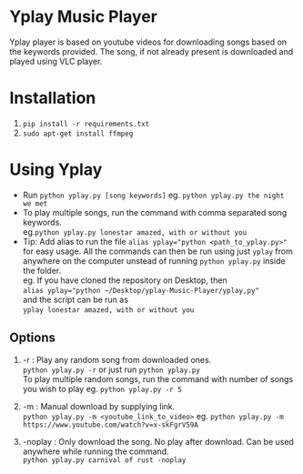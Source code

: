 # Yplay Music Player

Yplay player is based on youtube videos for downloading songs based on the keywords provided. The song, if not already present is downloaded and played using VLC player.

# Installation
1. ```pip install -r requirements.txt```
2. ```sudo apt-get install ffmpeg```

# Using Yplay
- Run ```python yplay.py [song keywords]``` eg. ```python yplay.py the night we met```
- To play multiple songs, run the command with comma separated song keywords.  
    eg.```python yplay.py lonestar amazed, with or without you```  
- Tip: Add alias to run the file ```alias yplay="python <path_to_yplay.py>"``` for easy usage. All the commands can then be run using just ```yplay``` from anywhere on the computer unstead of running ```python yplay.py``` inside the folder.  
eg. If you have cloned the repository on Desktop, then  
```alias yplay="python ~/Desktop/yplay-Music-Player/yplay,py"```  
and the script can be run as  
```yplay lonestar amazed, with or without you```

## Options
1. -r : Play any random song from downloaded ones.  
    ```python yplay.py -r``` or just run ```python yplay.py```  
    To play multiple random songs, run the command with number of songs you wish to play eg. ```python yplay.py -r 5```
    
2. -m : Manual download by supplying link.  
    ```python yplay.py -m <youtube_link_to_video>``` eg. ```python yplay.py -m https://www.youtube.com/watch?v=x-skFgrV59A```

3. -noplay : Only download the song. No play after download. Can be used anywhere while running the command.  
    ```python yplay.py carnival of rust -noplay```
